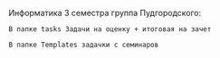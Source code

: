 Информатика 3 семестра группа Пудгородского:


    В папке tasks Задачи на оценку + итоговая на зачет

    В папке Templates задачки с семинаров
